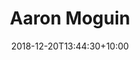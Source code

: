 ---
title: "Aaron Moguin"
date: 2018-12-20T13:44:30+10:00
weight: 3
description: "Co-founder & Chief Operational Officer (COO)"
thumbnail: "/assets/images/team/aaron-moguin.png"
image: "/assets/images/team/aaron-moguin.png"
jobtitle: "Co-founder & Chief Operational Officer (COO)"
links:
  - url: "https://www.linkedin.com/in/aaron-moguin-0a769512/?ref=landano-b-v"
    label: LinkedIn
    icon: "fab fa-linkedin"
---